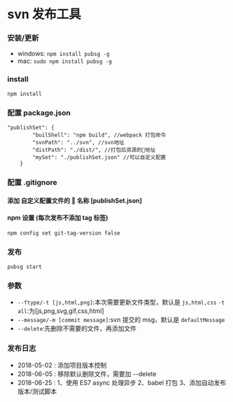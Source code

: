 # svn 发布工具

### 安装/更新

-   windows: `npm install pubsg -g`
-   mac: `sudo npm install pubsg -g`

### install

`npm install`

### 配置 package.json

```
"publishSet": {
        "builShell": "npm build", //webpack 打包命令
        "svnPath": "../svn", //svn地址
        "distPath": "./dist/", //打包后资源的地址
        "mySet": "./publishSet.json" //可以自定义配置
    }
```

### 配置 .gitignore

#### 添加 自定义配置文件的  名称 [publishSet.json]

#### npm 设置 (每次发布不添加 tag 标签)

`npm config set git-tag-version false`

### 发布

`pubsg start`

### 参数

-   `--ftype/-t [js,html,png]`:本次需要更新文件类型，默认是 `js,html,css` `-t all`:为[js,png,svg,gif,css,html]
-   `--message/-m [commit message]`:svn 提交的 msg，默认是 `defaultMessage`
-   `--delete`:先删除不需要的文件，再添加文件

### 发布日志

-   2018-05-02 : 添加项目版本控制
-   2018-06-05 : 移除默认删除文件，需要加 --delete
-   2018-06-25 : 1、使用 ES7 async 处理异步 2、babel 打包 3、添加自动发布版本/测试脚本
